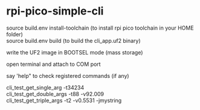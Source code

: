 # rpi-pico-simple-cli

source build.env install-toolchain (to install rpi pico toolchain in your HOME folder)   
source build.env build (to build the cli_app.uf2 binary)   

write the UF2 image in BOOTSEL mode (mass storage)   

open terminal and attach to COM port   

say 'help" to check registered commands (if any)   

cli_test_get_single_arg -t34234   
cli_test_get_double_args -t88 -v92.009   
cli_test_get_triple_args -t2 -v0.5531 -jmystring   
